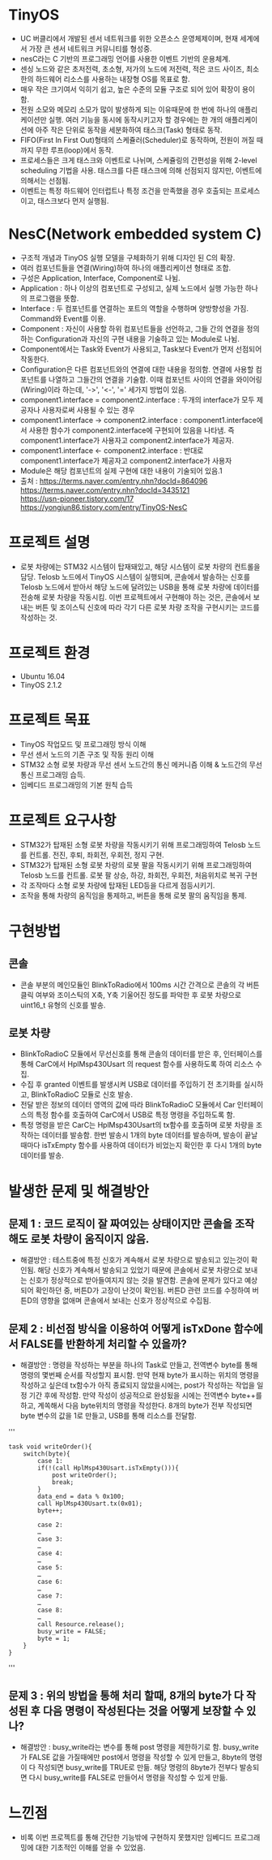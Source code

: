 
# TinyOS
 - UC 버클리에서 개발된 센서 네트워크를 위한 오픈소스 운영체제이며, 현재 세계에서 가장 큰 센서 네트워크 커뮤니티를 형성중.
 - nesC라는 C 기반의 프로그래밍 언어를 사용한 이벤트 기반의 운용체계.
 - 센싱 노드와 같은 초저전력, 초소형, 저가의 노드에 저전력, 적은 코드 사이즈, 최소한의 하드웨어 리소스를 사용하는 내장형 OS를 목표로 함.
 - 매우 작은 크기여서 익히기 쉽고, 높은 수준의 모듈 구조로 되어 있어 확장이 용이함.
 - 전원 소모와 메모리 소모가 많이 발생하게 되는 이유때문에 한 번에 하나의 애플리케이션만 실행. 여러 기능을 동시에 동작시키고자 할 경우에는 한 개의 애플리케이션에 아주 작은 단위로 동작을 세분화하여 태스크(Task) 형태로 동작.
 - FIFO(First In First Out)형태의 스케쥴러(Scheduler)로 동작하며, 전원이 꺼질 때 까지 무한 루프(loop)에서 동작.
 - 프로세스들은 크게 태스크와 이벤트로 나뉘며, 스케쥴링의 간편성을 위해 2-level scheduling 기법을 사용. 태스크를 다른 태스크에 의해 선점되지 않지만, 이벤트에 의해서는 선점됨.
 - 이벤트는 특정 하드웨어 인터럽트나 특정 조건을 만족했을 경우 호출되는 프로세스이고, 태스크보다 먼저 실행됨.
 
# NesC(Network embedded system C)
 - 구조적 개념과 TinyOS 실행 모델을 구체화하기 위해 디자인 된 C의 확장.
 - 여러 컴포넌트들을 연결(Wiring)하여 하나의 애플리케이션 형태로 조합.
 - 구성은 Application, Interface, Component로 나뉨.
 - Application : 하나 이상의 컴포넌트로 구성되고, 실제 노드에서 실행 가능한 하나의 프로그램을 뜻함.
 - Interface : 두 컴포넌트를 연결하는 포트의 역할을 수행하며 양방향성을 가짐. Command와 Event를 이용.
 - Component : 자신이 사용할 하위 컴포넌트들을 선언하고, 그들 간의 연결을 정의하는 Configuration과 자신의 구현 내용을 기술하고 있는 Module로 나뉨.
 - Component에서는 Task와 Event가 사용되고, Task보다 Event가 먼저 선점되어 작동한다.
 - Configuration은 다른 컴포넌트와의 연결에 대한 내용을 정의함. 연결에 사용할 컴포넌트를 나열하고 그들간의 연결을 기술함. 이때 컴포넌트 사이의 연결을 와이어링(Wiring)이라 하는데, '->', '<-', '=' 세가지 방법이 있음.
 - component1.interface = component2.interface : 두개의 interface가 모두 제공자나 사용자로써 사용될 수 있는 경우
 - component1.interface -> component2.interface : component1.interface에서 사용한 함수가 component2.interface에 구현되어 있음을 나타냄. 즉 component1.interface가 사용자고 component2.interface가 제공자.
 - component1.interface <- component2.interface : 반대로 component1.interface가 제공자고 component2.interface가 사용자
 - Module은 해당 컴포넌트의 실제 구현에 대한 내용이 기술되어 있음.1
 - 출처 : https://terms.naver.com/entry.nhn?docId=864096  
 	https://terms.naver.com/entry.nhn?docId=3435121  
	https://usn-pioneer.tistory.com/17  
	https://yongjun86.tistory.com/entry/TinyOS-NesC
	
# 프로젝트 설명
 - 로봇 차량에는 STM32 시스템이 탑재돼있고, 해당 시스템이 로봇 차량의 컨트롤을 담당. Telosb 노드에서 TinyOS 시스템이 실행되며, 콘솔에서 발송하는 신호를 Telosb 노드에서 받아서 해당 노드에 달려있는 USB을 통해 로봇 차량에 데이터를 전송해 로봇 차량을 작동시킴. 이번 프로젝트에서 구현해야 하는 것은, 콘솔에서 보내는 버튼 및 조이스틱 신호에 따라 각기 다른 로봇 차량 조작을 구현시키는 코드를 작성하는 것.

# 프로젝트 환경
 - Ubuntu 16.04
 - TinyOS 2.1.2

# 프로젝트 목표
 -	TinyOS 작업모드 및 프로그래밍 방식 이해
 -	무선 센서 노드의 기존 구조 및 작동 원리 이해
 -	STM32 소형 로봇 차량과 무선 센서 노드간의 통신 메커니즘 이해 & 노드간의 무선 통신 프로그래밍 습득.
 -	임베디드 프로그래밍의 기본 원칙 습득

# 프로젝트 요구사항
 -	STM32가 탑재된 소형 로봇 차량을 작동시키기 위해 프로그래밍하여 Telosb 노드를 컨트롤. 전진, 후퇴, 좌회전, 우회전, 정지 구현.
 -	STM32가 탑재된 소형 로봇 차량의 로봇 팔을 작동시키기 위해 프로그래밍하여 Telosb 노드를 컨트롤. 로봇 팔 상승, 하강, 좌회전, 우회전, 처음위치로 복귀 구현
 -	각 조작마다 소형 로봇 차량에 탑재된 LED등을 다르게 점등시키기.
 -	 조작을 통해 차량의 움직임을 통제하고, 버튼을 통해 로봇 팔의 움직임을 통제.

# 구현방법
 ## 콘솔
  - 콘솔 부분의 메인모듈인 BlinkToRadio에서 100ms 시간 간격으로 콘솔의 각 버튼 클릭 여부와 조이스틱의 X축, Y축 기울어진 정도를 파악한 후 로봇 차량으로 uint16_t 유형의 신호를 발송.
 ## 로봇 차량
  - BlinkToRadioC 모듈에서 무선신호를 통해 콘솔의 데이터를 받은 후, 인터페이스를 통해 CarC에서 HplMsp430Usart 의 request 함수를 사용하도록 하여 리소스 수집.
  - 수집 후 granted 이벤트를 발생시켜 USB로 데이터를 주입하기 전 초기화를 실시하고, BlinkToRadioC 모듈로 신호 발송.
  - 전달 받은 정보의 데이터 영역의 값에 따라 BlinkToRadioC 모듈에서 Car 인터페이스의 특정 함수를 호출하여 CarC에서 USB로 특정 명령을 주입하도록 함.
  - 특정 명령을 받은 CarC는 HplMsp430Usart의 tx함수를 호출하며 로봇 차량을 조작하는 데이터를 발송함. 한번 발송시 1개의 byte 데이터를 발송하며, 발송이 끝날때마다 isTxEmpty 함수를 사용하여 데이터가 비었는지 확인한 후 다시 1개의 byte 데이터를 발송.

# 발생한 문제 및 해결방안
## 문제 1 : 코드 로직이 잘 짜여있는 상태이지만 콘솔을 조작해도 로봇 차량이 움직이지 않음.
 - 해결방안 : 테스트중에 특정 신호가 계속해서 로봇 차량으로 발송되고 있는것이 확인됨. 해당 신호가 계속해서 발송되고 있었기 때문에 콘솔에서 로봇 차량으로 보내는 신호가 정상적으로 받아들여지지 않는 것을 발견함. 콘솔에 문제가 있다고 예상되어 확인하던 중, 버튼D가 고장이 난것이 확인됨. 버튼D 관련 코드를 수정하여 버튼D의 영향을 없애며 콘솔에서 보내는 신호가 정상적으로 수집됨.
 ## 문제 2 : 비선점 방식을 이용하여 어떻게 isTxDone 함수에서 FALSE를 반환하게 처리할 수 있을까?
  - 해결방안 : 명령을 작성하는 부분을 하나의 Task로 만들고, 전역변수 byte를 통해 명령의 몇번째 순서를 작성할지 표시함. 만약 현재 byte가 표시하는 위치의 명령을 작성하고 싶은데 tx함수가 아직 종료되지 않았을시에는, post가 작성하는 작업을 일정 기간 후에 작성함. 만약 작성이 성공적으로 완성됬을 시에는 전역변수 byte++를 하고, 계쏙해서 다음 byte위치의 명령을 작성한다. 8개의 byte가 전부 작성되면 byte 변수의 값을 1로 만들고, USB를 통해 리소스를 전달함.


'''

	task void writeOrder(){
		switch(byte){
			case 1:
			if(!(call HplMsp430Usart.isTxEmpty())){
				post writeOrder();
				break;
			}
			data_end = data % 0x100;
			call HplMsp430Usart.tx(0x01);
			byte++;
        
			case 2:
			…
			case 3:
			…
			case 4:
			…
			case 5:
			…
			case 6:
			…
			case 7:
			…
			case 8:
			…
			call Resource.release();
			busy_write = FALSE;
			byte = 1;
		}
	}
'''

## 문제 3 : 위의 방법을 통해 처리 할때, 8개의 byte가 다 작성된 후 다음 명령이 작성된다는 것을 어떻게 보장할 수 있나?
 - 해결방안 : busy_write라는 변수를 통해 post 명령을 제한하기로 함. busy_write가 FALSE 값을 가질때에만 post에서 명령을 작성할 수 있게 만들고, 8byte의 명령이 다 작성되면 busy_write를 TRUE로 만듦. 해당 명령의 8byte가 전부다 발송되면 다시 busy_write를 FALSE로 만들어서 명령을 작성할 수 있게 만듦.
 

# 느낀점
 - 비록 이번 프로젝트를 통해 간단한 기능밖에 구현하지 못했지만 임베디드 프로그래밍에 대한 기초적인 이해를 얻을 수 있었음.
